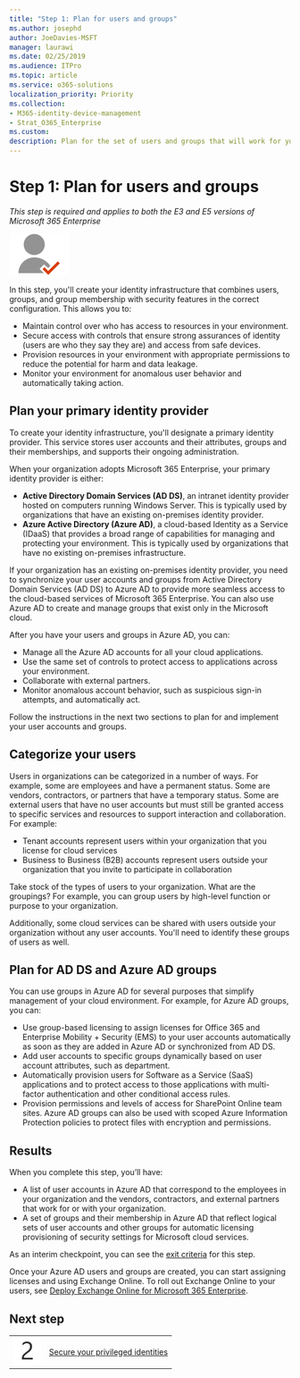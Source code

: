 ```yaml
---
title: "Step 1: Plan for users and groups"
ms.author: josephd
author: JoeDavies-MSFT
manager: laurawi
ms.date: 02/25/2019
ms.audience: ITPro
ms.topic: article
ms.service: o365-solutions
localization_priority: Priority
ms.collection: 
- M365-identity-device-management
- Strat_O365_Enterprise
ms.custom:
description: Plan for the set of users and groups that will work for your organization.
---
```


# Step 1: Plan for users and groups

*This step is required and applies to both the E3 and E5 versions of Microsoft 365 Enterprise*

![](./media/deploy-foundation-infrastructure/identity_icon-small.png)

In this step, you'll create your identity infrastructure that combines users, groups, and group membership with security features in the correct configuration. This allows you to:

- Maintain control over who has access to resources in your environment.
- Secure access with controls that ensure strong assurances of identity (users are who they say they are) and access from safe devices.
- Provision resources in your environment with appropriate permissions to reduce the potential for harm and data leakage. 
- Monitor your environment for anomalous user behavior and automatically taking action.

## Plan your primary identity provider

To create your identity infrastructure, you'll designate a primary identity provider. This service stores user accounts and their attributes, groups and their memberships, and supports their ongoing administration.

When your organization adopts Microsoft 365 Enterprise, your primary identity provider is either:

- **Active Directory Domain Services (AD DS)**, an intranet identity provider hosted on computers running Windows Server. This is typically used by organizations that have an existing on-premises identity provider.
- **Azure Active Directory (Azure AD)**, a cloud-based Identity as a Service (IDaaS) that provides a broad range of capabilities for managing and protecting your environment. This is typically used by organizations that have no existing on-premises infrastructure.

If your organization has an existing on-premises identity provider, you need to synchronize your user accounts and groups from Active Directory Domain Services (AD DS) to Azure AD to provide more seamless access to the cloud-based services of Microsoft 365 Enterprise. You can also use Azure AD to create and manage groups that exist only in the Microsoft cloud.

After you have your users and groups in Azure AD, you can:

- Manage all the Azure AD accounts for all your cloud applications. 
- Use the same set of controls to protect access to applications across your environment.
- Collaborate with external partners.
- Monitor anomalous account behavior, such as suspicious sign-in attempts, and automatically act.

Follow the instructions in the next two sections to plan for and implement your user accounts and groups.

## Categorize your users
Users in organizations can be categorized in a number of ways. For example, some are employees and have a permanent status. Some are vendors, contractors, or partners that have a temporary status. Some are external users that have no user accounts but must still be granted access to specific services and resources to support interaction and collaboration. For example:

- Tenant accounts represent users within your organization that you license for cloud services
- Business to Business (B2B) accounts represent users outside your organization that you invite to participate in collaboration

Take stock of the types of users to your organization. What are the groupings? For example, you can group users by high-level function or purpose to your organization.

Additionally, some cloud services can be shared with users outside your organization without any user accounts. You'll need to identify these groups of users as well.

## Plan for AD DS and Azure AD groups

You can use groups in Azure AD for several purposes that simplify management of your cloud environment. For example, for Azure AD groups, you can:

- Use group-based licensing to assign licenses for Office 365 and Enterprise Mobility + Security (EMS) to your user accounts automatically as soon as they are added in Azure AD or synchronized from AD DS. 
- Add user accounts to specific groups dynamically based on user account attributes, such as department.  
- Automatically provision users for Software as a Service (SaaS) applications and to protect access to those applications with multi-factor authentication and other conditional access rules.
- Provision permissions and levels of access for SharePoint Online team sites. Azure AD groups can also be used with scoped Azure Information Protection policies to protect files with encryption and permissions. 

## Results

When you complete this step, you’ll have:

- A list of user accounts in Azure AD that correspond to the employees in your organization and the vendors, contractors, and external partners that work for or with your organization.
- A set of groups and their membership in Azure AD that reflect logical sets of user accounts and other groups for automatic licensing provisioning of security settings for Microsoft cloud services.

As an interim checkpoint, you can see the [exit criteria](identity-exit-criteria.md#crit-identity-user-groups) for this step.

Once your Azure AD users and groups are created, you can start assigning licenses and using Exchange Online. To roll out Exchange Online to your users, see [Deploy Exchange Online for Microsoft 365 Enterprise](exchangeonline-workload.md).

## Next step

|||
|:-------|:-----|
|![](./media/stepnumbers/Step2.png)| [Secure your privileged identities](identity-designate-protect-admin-accounts.md) |

